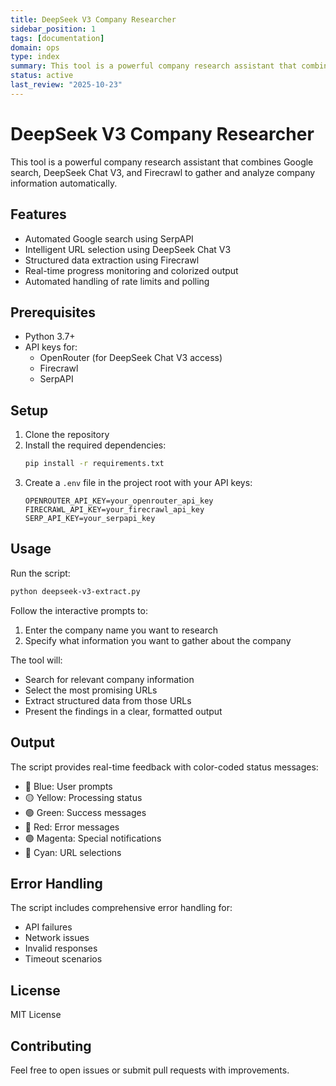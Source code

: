 ```yaml
---
title: DeepSeek V3 Company Researcher
sidebar_position: 1
tags: [documentation]
domain: ops
type: index
summary: This tool is a powerful company research assistant that combines Google search, DeepSeek Chat V3, and Firecrawl to gather and analyze company informat...
status: active
last_review: "2025-10-23"
---
```


# DeepSeek V3 Company Researcher

This tool is a powerful company research assistant that combines Google search, DeepSeek Chat V3, and Firecrawl to gather and analyze company information automatically.

## Features

- Automated Google search using SerpAPI
- Intelligent URL selection using DeepSeek Chat V3
- Structured data extraction using Firecrawl
- Real-time progress monitoring and colorized output
- Automated handling of rate limits and polling

## Prerequisites

- Python 3.7+
- API keys for:
  - OpenRouter (for DeepSeek Chat V3 access)
  - Firecrawl
  - SerpAPI

## Setup

1. Clone the repository
2. Install the required dependencies:
   ```bash
   pip install -r requirements.txt
   ```
3. Create a `.env` file in the project root with your API keys:
   ```
   OPENROUTER_API_KEY=your_openrouter_api_key
   FIRECRAWL_API_KEY=your_firecrawl_api_key
   SERP_API_KEY=your_serpapi_key
   ```

## Usage

Run the script:

```bash
python deepseek-v3-extract.py
```

Follow the interactive prompts to:

1. Enter the company name you want to research
2. Specify what information you want to gather about the company

The tool will:

- Search for relevant company information
- Select the most promising URLs
- Extract structured data from those URLs
- Present the findings in a clear, formatted output

## Output

The script provides real-time feedback with color-coded status messages:

- 🔵 Blue: User prompts
- 🟡 Yellow: Processing status
- 🟢 Green: Success messages
- 🔴 Red: Error messages
- 🟣 Magenta: Special notifications
- 🔅 Cyan: URL selections

## Error Handling

The script includes comprehensive error handling for:

- API failures
- Network issues
- Invalid responses
- Timeout scenarios

## License

MIT License

## Contributing

Feel free to open issues or submit pull requests with improvements.
